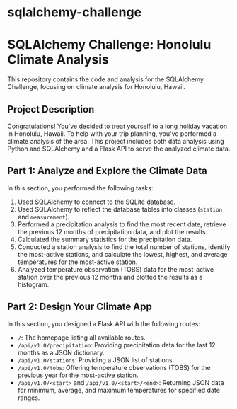 # sqlalchemy-challenge
# SQLAlchemy Challenge: Honolulu Climate Analysis

This repository contains the code and analysis for the SQLAlchemy Challenge, focusing on climate analysis for Honolulu, Hawaii.

## Project Description

Congratulations! You've decided to treat yourself to a long holiday vacation in Honolulu, Hawaii. To help with your trip planning, you've performed a climate analysis of the area. This project includes both data analysis using Python and SQLAlchemy and a Flask API to serve the analyzed climate data.

## Part 1: Analyze and Explore the Climate Data

In this section, you performed the following tasks:

1. Used SQLAlchemy to connect to the SQLite database.
2. Used SQLAlchemy to reflect the database tables into classes (`station` and `measurement`).
3. Performed a precipitation analysis to find the most recent date, retrieve the previous 12 months of precipitation data, and plot the results.
4. Calculated the summary statistics for the precipitation data.
5. Conducted a station analysis to find the total number of stations, identify the most-active stations, and calculate the lowest, highest, and average temperatures for the most-active station.
6. Analyzed temperature observation (TOBS) data for the most-active station over the previous 12 months and plotted the results as a histogram.

## Part 2: Design Your Climate App

In this section, you designed a Flask API with the following routes:

- `/`: The homepage listing all available routes.
- `/api/v1.0/precipitation`: Providing precipitation data for the last 12 months as a JSON dictionary.
- `/api/v1.0/stations`: Providing a JSON list of stations.
- `/api/v1.0/tobs`: Offering temperature observations (TOBS) for the previous year for the most-active station.
- `/api/v1.0/<start>` and `/api/v1.0/<start>/<end>`: Returning JSON data for minimum, average, and maximum temperatures for specified date ranges.


